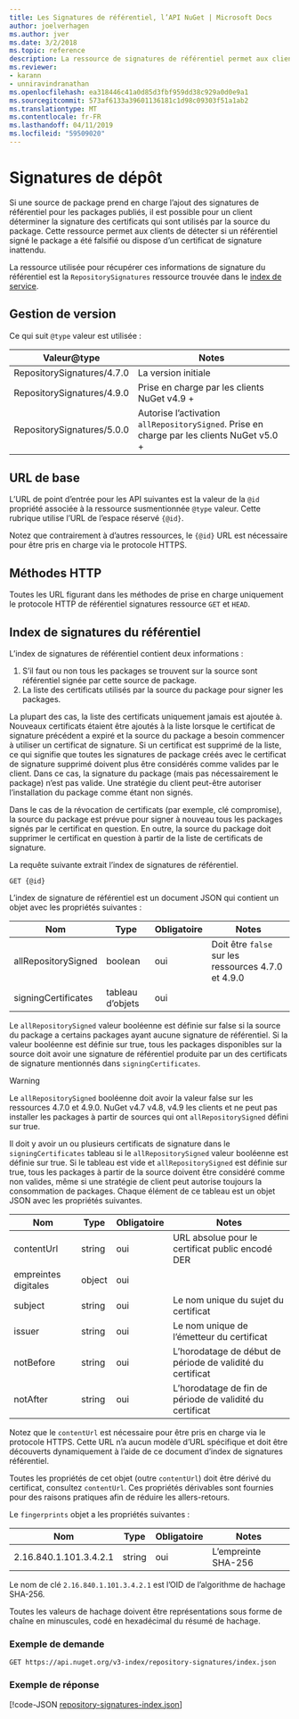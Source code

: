 ```yaml
---
title: Les Signatures de référentiel, l’API NuGet | Microsoft Docs
author: joelverhagen
ms.author: jver
ms.date: 3/2/2018
ms.topic: reference
description: La ressource de signatures de référentiel permet aux clients de sources de package annoncer leur référentiel fonctionnalités de signature.
ms.reviewer:
- karann
- unniravindranathan
ms.openlocfilehash: ea318446c41a0d85d3fbf959dd38c929a0d0e9a1
ms.sourcegitcommit: 573af6133a39601136181c1d98c09303f51a1ab2
ms.translationtype: MT
ms.contentlocale: fr-FR
ms.lasthandoff: 04/11/2019
ms.locfileid: "59509020"
---
```

# <a name="repository-signatures"></a>Signatures de dépôt

Si une source de package prend en charge l’ajout des signatures de référentiel pour les packages publiés, il est possible pour un client déterminer la signature des certificats qui sont utilisés par la source du package. Cette ressource permet aux clients de détecter si un référentiel signé le package a été falsifié ou dispose d’un certificat de signature inattendu.

La ressource utilisée pour récupérer ces informations de signature du référentiel est la `RepositorySignatures` ressource trouvée dans le [index de service](service-index.md).

## <a name="versioning"></a>Gestion de version

Ce qui suit `@type` valeur est utilisée :

Valeur@type                 | Notes
-------------------------- | -----
RepositorySignatures/4.7.0 | La version initiale
RepositorySignatures/4.9.0 | Prise en charge par les clients NuGet v4.9 +
RepositorySignatures/5.0.0 | Autorise l’activation `allRepositorySigned`. Prise en charge par les clients NuGet v5.0 +

## <a name="base-url"></a>URL de base

L’URL de point d’entrée pour les API suivantes est la valeur de la `@id` propriété associée à la ressource susmentionnée `@type` valeur. Cette rubrique utilise l’URL de l’espace réservé `{@id}`.

Notez que contrairement à d’autres ressources, le `{@id}` URL est nécessaire pour être pris en charge via le protocole HTTPS.

## <a name="http-methods"></a>Méthodes HTTP

Toutes les URL figurant dans les méthodes de prise en charge uniquement le protocole HTTP de référentiel signatures ressource `GET` et `HEAD`.

## <a name="repository-signatures-index"></a>Index de signatures du référentiel

L’index de signatures de référentiel contient deux informations :

1. S’il faut ou non tous les packages se trouvent sur la source sont référentiel signée par cette source de package.
1. La liste des certificats utilisés par la source du package pour signer les packages.

La plupart des cas, la liste des certificats uniquement jamais est ajoutée à. Nouveaux certificats étaient être ajoutés à la liste lorsque le certificat de signature précédent a expiré et la source du package a besoin commencer à utiliser un certificat de signature. Si un certificat est supprimé de la liste, ce qui signifie que toutes les signatures de package créés avec le certificat de signature supprimé doivent plus être considérés comme valides par le client. Dans ce cas, la signature du package (mais pas nécessairement le package) n’est pas valide. Une stratégie du client peut-être autoriser l’installation du package comme étant non signés.

Dans le cas de la révocation de certificats (par exemple, clé compromise), la source du package est prévue pour signer à nouveau tous les packages signés par le certificat en question. En outre, la source du package doit supprimer le certificat en question à partir de la liste de certificats de signature.

La requête suivante extrait l’index de signatures de référentiel.

    GET {@id}

L’index de signature de référentiel est un document JSON qui contient un objet avec les propriétés suivantes :

Nom                | Type             | Obligatoire | Notes
------------------- | ---------------- | -------- | -----
allRepositorySigned | boolean          | oui      | Doit être `false` sur les ressources 4.7.0 et 4.9.0
signingCertificates | tableau d’objets | oui      | 

Le `allRepositorySigned` valeur booléenne est définie sur false si la source du package a certains packages ayant aucune signature de référentiel. Si la valeur booléenne est définie sur true, tous les packages disponibles sur la source doit avoir une signature de référentiel produite par un des certificats de signature mentionnés dans `signingCertificates`.

> [!Warning]
> Le `allRepositorySigned` booléenne doit avoir la valeur false sur les ressources 4.7.0 et 4.9.0. NuGet v4.7 v4.8, v4.9 les clients et ne peut pas installer les packages à partir de sources qui ont `allRepositorySigned` défini sur true.

Il doit y avoir un ou plusieurs certificats de signature dans le `signingCertificates` tableau si le `allRepositorySigned` valeur booléenne est définie sur true. Si le tableau est vide et `allRepositorySigned` est définie sur true, tous les packages à partir de la source doivent être considéré comme non valides, même si une stratégie de client peut autorise toujours la consommation de packages. Chaque élément de ce tableau est un objet JSON avec les propriétés suivantes.

Nom         | Type   | Obligatoire | Notes
------------ | ------ | -------- | -----
contentUrl   | string | oui      | URL absolue pour le certificat public encodé DER
empreintes digitales | object | oui      |
subject      | string | oui      | Le nom unique du sujet du certificat
issuer       | string | oui      | Le nom unique de l’émetteur du certificat
notBefore    | string | oui      | L’horodatage de début de période de validité du certificat
notAfter     | string | oui      | L’horodatage de fin de période de validité du certificat

Notez que le `contentUrl` est nécessaire pour être pris en charge via le protocole HTTPS. Cette URL n’a aucun modèle d’URL spécifique et doit être découverts dynamiquement à l’aide de ce document d’index de signatures référentiel. 

Toutes les propriétés de cet objet (outre `contentUrl`) doit être dérivé du certificat, consultez `contentUrl`.
Ces propriétés dérivables sont fournies pour des raisons pratiques afin de réduire les allers-retours.

Le `fingerprints` objet a les propriétés suivantes :

Nom                   | Type   | Obligatoire | Notes
---------------------- | ------ | -------- | -----
2.16.840.1.101.3.4.2.1 | string | oui      | L’empreinte SHA-256

Le nom de clé `2.16.840.1.101.3.4.2.1` est l’OID de l’algorithme de hachage SHA-256.

Toutes les valeurs de hachage doivent être représentations sous forme de chaîne en minuscules, codé en hexadécimal du résumé de hachage.

### <a name="sample-request"></a>Exemple de demande

    GET https://api.nuget.org/v3-index/repository-signatures/index.json

### <a name="sample-response"></a>Exemple de réponse

[!code-JSON [repository-signatures-index.json](./_data/repository-signatures-index.json)]
